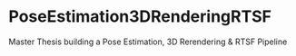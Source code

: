 # PoseEstimation3DRenderingRTSF
Master Thesis building a Pose Estimation, 3D Rerendering &amp; RTSF Pipeline
